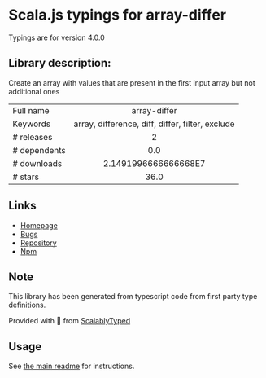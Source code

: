 
# Scala.js typings for array-differ

Typings are for version 4.0.0

## Library description:
Create an array with values that are present in the first input array but not additional ones

|                    |                 |
| ------------------ | :-------------: |
| Full name          | array-differ |
| Keywords           | array, difference, diff, differ, filter, exclude |
| # releases         | 2 |
| # dependents       | 0.0 |
| # downloads        | 2.1491996666666668E7 |
| # stars            | 36.0 |

## Links
- [Homepage](https://github.com/sindresorhus/array-differ#readme)
- [Bugs](https://github.com/sindresorhus/array-differ/issues)
- [Repository](https://github.com/sindresorhus/array-differ)
- [Npm](https://www.npmjs.com/package/array-differ)
    


## Note
This library has been generated from typescript code from first party type definitions.

Provided with :purple_heart: from [ScalablyTyped](https://github.com/oyvindberg/ScalablyTyped)

## Usage
See [the main readme](../../readme.md) for instructions.


